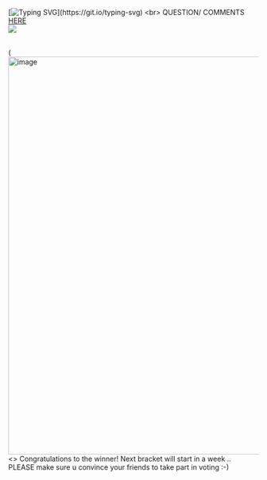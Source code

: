 [![Typing SVG](https://readme-typing-svg.demolab.com/?lines=bracket+is+over!)](https://git.io/typing-svg) <br> QUESTION/ COMMENTS [HERE](https://ptskinbracket2025.atabook.org/) <br> <img src="https://komarev.com/ghpvc/?username=skinbracket&color=5C5C5C&style=flat-square&label=views&base=0"> <br> <BR> 

(<img width="877" height="801" alt="image" src="https://github.com/user-attachments/assets/b7ab4d21-1319-4301-93ea-2e4993f6a5d7" />
<> Congratulations to the winner! Next bracket will start in a week .. PLEASE make sure u convince your friends to take part in voting :-)
